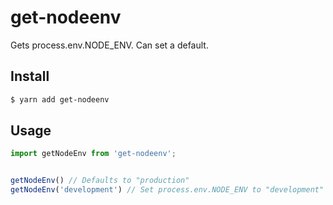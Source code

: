 # get-nodeenv 

Gets process.env.NODE_ENV. Can set a default.


## Install

```sh
$ yarn add get-nodeenv
```

## Usage

```js
import getNodeEnv from 'get-nodeenv';


getNodeEnv() // Defaults to "production"
getNodeEnv('development') // Set process.env.NODE_ENV to "development" if unset
```